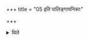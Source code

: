 +++
title = "05 इति पालिङ्गायनिकाः"

+++

<details><summary>थिते</summary>

इति पालिङ्गायनिकाः ५
</details>
